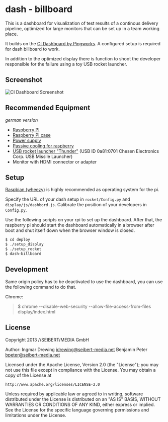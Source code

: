 
# dash - billboard

This is a dashboard for visualization of test results of a continous
delivery pipeline, optimized for large monitors that can be set up
in a team working place.

It builds on the [CI Dashboard by Pingworks](https://github.com/pingworks/dash).
A configured setup is required for dash billboard to work.

In addition to the optimized display there is function to shoot the
developer responsible for the failure using a toy USB rocket launcher.

## Screenshot

![CI Dashboard Screenshot](https://raw.github.com/seibert-media/dash-billboard/public/screenshots/screenshot.png "Screenshot")

## Recommended Equipment

*german version*

* [Raspberry PI](http://www.amazon.de/s/url=search-alias%3Daps&field-keywords=Raspberry+Pi+Mod.+B+Rev+2.0)
* [Raspberry PI case](http://www.amazon.de/s/url=search-alias%3Dcomputers&field-keywords=Raspberry%20Pi%20Geh%C3%A4use%20-%20bel%C3%BCftet)
* [Power supply](http://www.amazon.de/s/url=search-alias%3Daps&field-keywords=Steckernetzteil%20f%C3%BCr%20Raspberry%20Pi)
* [Passive cooling for raspberry](http://www.amazon.de/s/url=search-alias%3Delectronics&field-keywords=K%C3%BChlk%C3%B6rper%20f%C3%BCr%20den%20Raspberry%20Pi)
* [USB rocket launcher "Thunder"](http://www.amazon.de/s/url=search-alias%3Daps&field-keywords=USB%20Raketenwerfer%20%22Thunder%22) (USB ID 0a81:0701 Chesen Electronics Corp. USB Missile Launcher)
* Monitor with HDMI connector or adapter

## Setup

[Raspbian (wheezy)](http://www.raspbian.org/) is highly recommended as operating system for the pi.

Specify the URL of your dash setup in `rocket/Config.py` and `display/js/dashbord.js`. Calibrate the position of your developers in `Config.py`.

Use the following scripts on your rpi to set up the dashboard. After that, the
raspberry pi should start the dashboard automatically in a browser
after boot and shut itself down when the browser window is closed.

```bash
$ cd deploy
$ ./setup_display
$ ./setup_rocket
$ dash-billboard
```

## Development

Same origin policy has to be deactivated to use the dashboard, you can use the following command to do that.

Chrome:

> $ chrome --disable-web-security --allow-file-access-from-files display/index.html

## License

Copyright 2013 //SEIBERT/MEDIA GmbH

Author: Ingmar Drewing <idrewing@seibert-media.net>
        Benjamin Peter <bpeter@seibert-media.net>

Licensed under the Apache License, Version 2.0 (the "License");
you may not use this file except in compliance with the License.
You may obtain a copy of the License at

    http://www.apache.org/licenses/LICENSE-2.0

Unless required by applicable law or agreed to in writing, software
distributed under the License is distributed on an "AS IS" BASIS,
WITHOUT WARRANTIES OR CONDITIONS OF ANY KIND, either express or implied.
See the License for the specific language governing permissions and
limitations under the License.

